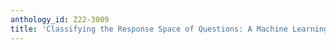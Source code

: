 ```yaml
---
anthology_id: Z22-3009
title: 'Classifying the Response Space of Questions: A Machine Learning Approach'
---
```

